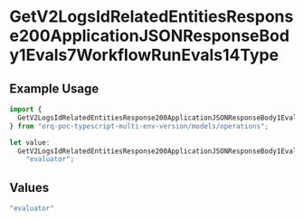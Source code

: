 # GetV2LogsIdRelatedEntitiesResponse200ApplicationJSONResponseBody1Evals7WorkflowRunEvals14Type

## Example Usage

```typescript
import {
  GetV2LogsIdRelatedEntitiesResponse200ApplicationJSONResponseBody1Evals7WorkflowRunEvals14Type,
} from "orq-poc-typescript-multi-env-version/models/operations";

let value:
  GetV2LogsIdRelatedEntitiesResponse200ApplicationJSONResponseBody1Evals7WorkflowRunEvals14Type =
    "evaluator";
```

## Values

```typescript
"evaluator"
```